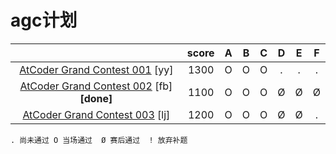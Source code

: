 # agc计划

|                                          | score |  A   |  B   |  C   |  D   |  E   |  F   |
| :--------------------------------------: | :---: | :--: | :--: | :--: | :--: | :--: | :--: |
| [AtCoder Grand Contest 001](https://atcoder.jp/contests/agc001) [yy] | 1300  |  O   |  O   |  O   |  .   |  .   |  .   |
| [AtCoder Grand Contest 002](https://atcoder.jp/contests/agc002) [fb] **[done]** | 1100  |  O   |  O   |  O   |  Ø   |  Ø   |  Ø   |
| [AtCoder Grand Contest 003](https://atcoder.jp/contests/agc003) [lj] | 1200  |  O   |  O   |  O   |  Ø   |  Ø   |  .   |

`. 尚未通过 O 当场通过  Ø 赛后通过  ! 放弃补题`

